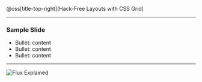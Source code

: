 @css[title-top-right](Hack-Free Layouts with CSS Grid)

---

### Sample Slide
- Bullet: content
- Bullet: content
- Bullet: content

---

![Flux Explained](https://facebook.github.io/flux/img/flux-simple-f8-diagram-explained-1300w.png)